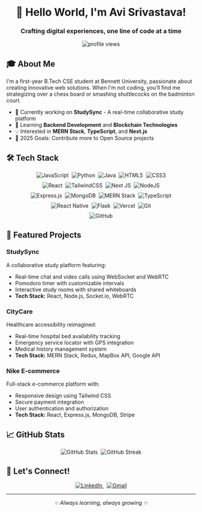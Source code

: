 <h1 align="center">👋 Hello World, I'm Avi Srivastava!</h1>
<h3 align="center">Crafting digital experiences, one line of code at a time</h3>

<p align="center">
  <img src="https://komarev.com/ghpvc/?username=avisrivastava254084&label=Profile%20views&color=0e75b6&style=flat" alt="profile views" />
</p>

## 🎓 About Me

I'm a first-year B.Tech CSE student at Bennett University, passionate about creating innovative web solutions. When I'm not coding, you'll find me strategizing over a chess board or smashing shuttlecocks on the badminton court.

- 🔭 Currently working on **StudySync** - A real-time collaborative study platform
- 🌱 Learning **Backend Development** and **Blockchain Technologies**
- 💡 Interested in **MERN Stack**, **TypeScript**, and **Next.js**
- 🎯 2025 Goals: Contribute more to Open Source projects

## 🛠️ Tech Stack
<div align="center">
  <img src="https://img.shields.io/badge/javascript-%23323330.svg?style=for-the-badge&logo=javascript&logoColor=%23F7DF1E" alt="JavaScript" />&nbsp;
  <img src="https://img.shields.io/badge/python-3670A0?style=for-the-badge&logo=python&logoColor=ffdd54" alt="Python" />&nbsp;
  <img src="https://img.shields.io/badge/java-%23ED8B00.svg?style=for-the-badge&logo=openjdk&logoColor=white" alt="Java" />&nbsp;
  <img src="https://img.shields.io/badge/html5-%23E34F26.svg?style=for-the-badge&logo=html5&logoColor=white" alt="HTML5" />&nbsp;
  <img src="https://img.shields.io/badge/css3-%231572B6.svg?style=for-the-badge&logo=css3&logoColor=white" alt="CSS3" />
</div>

<div align="center" style="margin-top: 10px;">
  <img src="https://img.shields.io/badge/react-%2320232a.svg?style=for-the-badge&logo=react&logoColor=%2361DAFB" alt="React" />&nbsp;
  <img src="https://img.shields.io/badge/tailwindcss-%2338B2AC.svg?style=for-the-badge&logo=tailwind-css&logoColor=white" alt="TailwindCSS" />&nbsp;
  <img src="https://img.shields.io/badge/Next-black?style=for-the-badge&logo=next.js&logoColor=white" alt="Next JS" />&nbsp;
  <img src="https://img.shields.io/badge/node.js-6DA55F?style=for-the-badge&logo=node.js&logoColor=white" alt="NodeJS" />
</div>

<div align="center" style="margin-top: 10px;">
  <img src="https://img.shields.io/badge/express.js-%23404d59.svg?style=for-the-badge&logo=express&logoColor=%2361DAFB" alt="Express.js" />&nbsp;
  <img src="https://img.shields.io/badge/MongoDB-%234ea94b.svg?style=for-the-badge&logo=mongodb&logoColor=white" alt="MongoDB" />&nbsp;
  <img src="https://img.shields.io/badge/MERN-000000?style=for-the-badge&logo=react&logoColor=white" alt="MERN Stack" />&nbsp;
  <img src="https://img.shields.io/badge/typescript-%23007ACC.svg?style=for-the-badge&logo=typescript&logoColor=white" alt="TypeScript" />
</div>

<div align="center" style="margin-top: 10px;">
  <img src="https://img.shields.io/badge/react_native-%2320232a.svg?style=for-the-badge&logo=react&logoColor=%2361DAFB" alt="React Native" />&nbsp;
  <img src="https://img.shields.io/badge/flask-%23000.svg?style=for-the-badge&logo=flask&logoColor=white" alt="Flask" />&nbsp;
  <img src="https://img.shields.io/badge/vercel-%23000000.svg?style=for-the-badge&logo=vercel&logoColor=white" alt="Vercel" />&nbsp;
  <img src="https://img.shields.io/badge/git-%23F05033.svg?style=for-the-badge&logo=git&logoColor=white" alt="Git" />
</div>

<div align="center" style="margin-top: 10px;">
  <img src="https://img.shields.io/badge/github-%23121011.svg?style=for-the-badge&logo=github&logoColor=white" alt="GitHub" />
</div>


## 🎯 Featured Projects

### StudySync
A collaborative study platform featuring:
- Real-time chat and video calls using WebSocket and WebRTC
- Pomodoro timer with customizable intervals
- Interactive study rooms with shared whiteboards
- **Tech Stack:** React, Node.js, Socket.io, WebRTC

### CityCare
Healthcare accessibility reimagined:
- Real-time hospital bed availability tracking
- Emergency service locator with GPS integration
- Medical history management system
- **Tech Stack:** MERN Stack, Redux, MapBox API, Google API

### Nike E-commerce
Full-stack e-commerce platform with:
- Responsive design using Tailwind CSS
- Secure payment integration
- User authentication and authorization
- **Tech Stack:** React, Express.js, MongoDB, Stripe


## 📈 GitHub Stats

<div align="center">
  <img src="https://github-readme-stats.vercel.app/api?username=AviNormie&show_icons=true&theme=radical" alt="GitHub Stats" />&nbsp;
  <img src="https://github-readme-streak-stats.herokuapp.com/?user=AviNormie&theme=radical" alt="GitHub Streak" />
</div>

## 🤝 Let's Connect!

<div align="center">
  <a href="https://www.linkedin.com/in/avi-srivastava-567067306/" target="_blank">
    <img src="https://img.shields.io/badge/linkedin-%230077B5.svg?style=for-the-badge&logo=linkedin&logoColor=white" alt="LinkedIn" />
  </a>&nbsp;
  <a href="mailto:srivastavaavi26l@gmail.com">
    <img src="https://img.shields.io/badge/Gmail-D14836?style=for-the-badge&logo=gmail&logoColor=white" alt="Gmail" />
  </a>
</div>

---

<p align="center">
  <i>✨ Always learning, always growing ✨</i>
</p>

